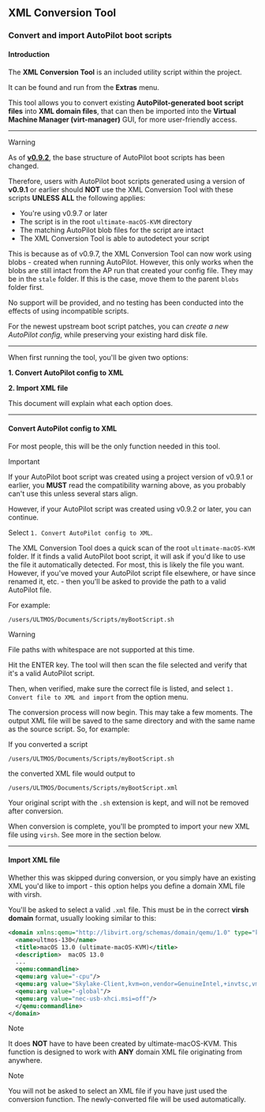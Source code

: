 ## XML Conversion Tool
### Convert and import AutoPilot boot scripts

#### Introduction
The **XML Conversion Tool** is an included utility script within the project.

It can be found and run from the **Extras** menu.

This tool allows you to convert existing **AutoPilot-generated boot script files** into **XML domain files**, that can then be imported into the **Virtual Machine Manager (virt-manager)** GUI, for more user-friendly access.

***

> [!WARNING]
> As of **[v0.9.2](https://github.com/Coopydood/ultimate-macOS-KVM/blob/main/docs/changelogs/v0-9-2.md)**, the base structure of AutoPilot boot scripts has been changed.
>
> Therefore, users with AutoPilot boot scripts generated using a version of **v0.9.1** or earlier should __**NOT**__ use the XML Conversion Tool with these scripts **UNLESS ALL** the following applies:
>- You're using v0.9.7 or later
>- The script is in the root `ultimate-macOS-KVM` directory
>- The matching AutoPilot blob files for the script are intact
>- The XML Conversion Tool is able to autodetect your script
>
>This is because as of v0.9.7, the XML Conversion Tool can now work using blobs - created when running AutoPilot. However, this only works when the blobs are still intact from the AP run that created your config file. They may be in the `stale` folder. If this is the case, move them to the parent `blobs` folder first.
>
>No support will be provided, and no testing has been conducted into the effects of using incompatible scripts.
>
>For the newest upstream boot script patches, you can *create a new AutoPilot config*, while preserving your existing hard disk file.
***



When first running the tool, you'll be given two options: 

**1. Convert AutoPilot config to XML**

**2. Import XML file**

This document will explain what each option does.

***
#### Convert AutoPilot config to XML

For most people, this will be the only function needed in this tool.

> [!IMPORTANT]
> If your AutoPilot boot script was created using a project version of v0.9.1 or earlier, you **MUST** read the compatibility warning above, as you probably can't use this unless several stars align.

However, if your AutoPilot script was created using v0.9.2 or later, you can continue.

Select `1. Convert AutoPilot config to XML`.

The XML Conversion Tool does a quick scan of the root `ultimate-macOS-KVM` folder. If it finds a valid AutoPilot boot script, it will ask if you'd like to use the file it automatically detected. For most, this is likely the file you want. However, if you've moved your AutoPilot script file elsewhere, or have since renamed it, etc. - then you'll be asked to provide the path to a valid AutoPilot file.

For example:
```
/users/ULTMOS/Documents/Scripts/myBootScript.sh
```
> [!WARNING]
> File paths with whitespace are not supported at this time.

Hit the ENTER key. The tool will then scan the file selected and verify that it's a valid AutoPilot script.

Then, when verified, make sure the correct file is listed, and select `1. Convert file to XML and import` from the option menu.

The conversion process will now begin. This may take a few moments. The output XML file will be saved to the same directory and with the same name as the source script. So, for example:

If you converted a script
```
/users/ULTMOS/Documents/Scripts/myBootScript.sh
```
the converted XML file would output to
```
/users/ULTMOS/Documents/Scripts/myBootScript.xml
```

Your original script with the `.sh` extension is kept, and will not be removed after conversion.

When conversion is complete, you'll be prompted to import your new XML file using `virsh`. See more in the section below.
***
#### Import XML file

Whether this was skipped during conversion, or you simply have an existing XML you'd like to import - this option helps you define a domain XML file with virsh.

You'll be asked to select a valid `.xml` file. This must be in the correct **virsh domain** format, usually looking similar to this:

```xml
<domain xmlns:qemu="http://libvirt.org/schemas/domain/qemu/1.0" type="kvm">
  <name>ultmos-130</name>
  <title>macOS 13.0 (ultimate-macOS-KVM)</title>
  <description>  macOS 13.0
  ...
  <qemu:commandline>
  <qemu:arg value="-cpu"/>
  <qemu:arg value="Skylake-Client,kvm=on,vendor=GenuineIntel,+invtsc,vmware-cpuid-freq=on,+ssse3,+sse4.2,+popcnt,+avx,+aes,+xsave,+xsaveopt,check"/>
  <qemu:arg value="-global"/>
  <qemu:arg value="nec-usb-xhci.msi=off"/>
  </qemu:commandline>
</domain>
```

> [!NOTE]
> It does **NOT** have to have been created by ultimate-macOS-KVM. This function is designed to work with **ANY** domain XML file originating from anywhere.

> [!NOTE]
> You will not be asked to select an XML file if you have just used the conversion function. The newly-converted file will be used automatically.